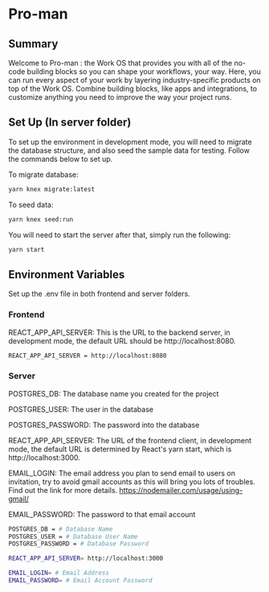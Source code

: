 # Pro-man

## Summary

Welcome to Pro-man : the Work OS that provides you with all of the no-code building blocks so you can shape your workflows, your way. Here, you can run every aspect of your work by layering industry-specific products on top of the Work OS. Combine building blocks, like apps and integrations, to customize anything you need to improve the way your project runs.

## Set Up (In server folder)

To set up the environment in development mode, you will need to migrate the database structure, and also seed the sample data for testing. Follow the commands below to set up.

To migrate database:
```bash
yarn knex migrate:latest
```

To seed data:
```bash
yarn knex seed:run
```

You will need to start the server after that, simply run the following:
```bash
yarn start
```

## Environment Variables
Set up the .env file in both frontend and server folders.
### Frontend
REACT_APP_API_SERVER: This is the URL to the backend server, in development mode, the default URL should be http://localhost:8080.
```bash
REACT_APP_API_SERVER = http://localhost:8080
```

### Server
POSTGRES_DB: The database name you created for the project

POSTGRES_USER: The user in the database

POSTGRES_PASSWORD: The password into the database

REACT_APP_API_SERVER: The URL of the frontend client, in development mode, the default URL is determined by React's yarn start, which is http://localhost:3000.

EMAIL_LOGIN: The email address you plan to send email to users on invitation, try to avoid gmail accounts as this will bring you lots of troubles. Find out the link for more details. <https://nodemailer.com/usage/using-gmail/>

EMAIL_PASSWORD: The password to that email account

```bash
POSTGRES_DB = # Database Name
POSTGRES_USER = # Database User Name
POSTGRES_PASSWORD = # Database Password

REACT_APP_API_SERVER= http://localhost:3000

EMAIL_LOGIN= # Email Address
EMAIL_PASSWORD= # Email Account Password
```